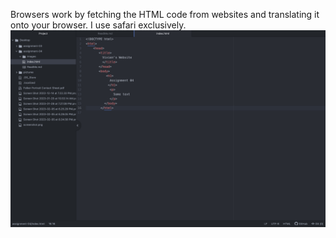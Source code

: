 Browsers work by fetching the HTML code from websites and translating it onto your browser. I use safari exclusively.
![screenshot](./images/screenshot4.png)
